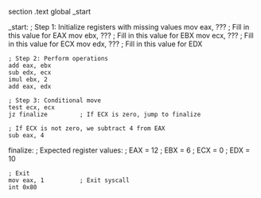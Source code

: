 section .text
global _start

_start:
    ; Step 1: Initialize registers with missing values
    mov eax, ???        ; Fill in this value for EAX
    mov ebx, ???        ; Fill in this value for EBX
    mov ecx, ???        ; Fill in this value for ECX
    mov edx, ???        ; Fill in this value for EDX

    ; Step 2: Perform operations
    add eax, ebx        
    sub edx, ecx        
    imul ebx, 2      
    add eax, edx    

    ; Step 3: Conditional move 
    test ecx, ecx       
    jz finalize         ; If ECX is zero, jump to finalize

    ; If ECX is not zero, we subtract 4 from EAX
    sub eax, 4

finalize:
    ; Expected register values:
    ;   EAX = 12
    ;   EBX = 6
    ;   ECX = 0
    ;   EDX = 10

    ; Exit
    mov eax, 1          ; Exit syscall
    int 0x80
